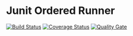 Junit Ordered Runner
=========================
[![Build Status](https://travis-ci.org/sadv1r/junit-ordered-runner.svg?branch=master)](https://travis-ci.org/sadv1r/junit-ordered-runner)
[![Coverage Status](https://coveralls.io/repos/github/sadv1r/junit-ordered-runner/badge.svg?branch=master)](https://coveralls.io/github/sadv1r/junit-ordered-runner?branch=master)
[![Quality Gate](https://sonarcloud.io/api/badges/gate?key=ru.sdv1r:junit-ordered-runner)](https://sonarcloud.io/dashboard/index/ru.sdv1r:junit-ordered-runner)